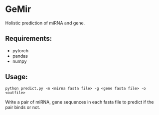 # GeMir


Holistic prediction of miRNA and gene.

## Requirements:
* pytorch
* pandas
* numpy

## Usage:
```
python predict.py -m <mirna fasta file> -g <gene fasta file> -o <outfile>
```
Write a pair of miRNA, gene sequences in each fasta file to predict if the pair binds or not. 
